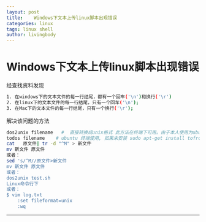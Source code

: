 ```yaml
---
layout: post
title:    Windows下文本上传linux脚本出现错误 
categories: linux
tags: linux shell
author: livingbody
---
```








# Windows下文本上传linux脚本出现错误

经查找资料发现

```bash
1. 在windows下的文本文件的每一行结尾，都有一个回车('\n')和换行('\r')
2. 在linux下的文本文件的每一行结尾，只有一个回车('\n');
3. 在Mac下的文本文件的每一行结尾，只有一个换行('\r');
```

 


   解决该问题的方法

```bash
dos2unix filename   #  直接转换成unix格式 此方法在终端下可用。由于本人使用为ubuntu系统，没有该命令。
todos filename    # ubuntu 终端使用, 如果未安装 sudo apt-get install tofrodos    todos(相当于unix2dos)，和fromdos(相当于dos2unix)
cat   原文件| tr -d "^M" > 新文件
mv 新文件 原文件
或者：
sed 's/^M//原文件>新文件
mv 新文件 原文件
或者：
dos2unix test.sh
Linux命令行下
或者：
$ vim log.txt 
    :set fileformat=unix
    :wq
```



---------------------

